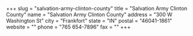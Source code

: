 +++
slug = "salvation-army-clinton-county"
title = "Salvation Army Clinton County"
name = "Salvation Army Clinton County"
address = "300 W Washington St"
city = "Frankfort"
state = "IN"
postal = "46041-1861"
website = ""
phone = "765 654-7896"
fax = ""
+++
